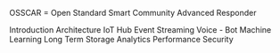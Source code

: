 OSSCAR = Open Standard Smart Community Advanced Responder

Introduction
Architecture
IoT Hub
Event Streaming
Voice - Bot
Machine Learning
Long Term Storage
Analytics
Performance
Security
